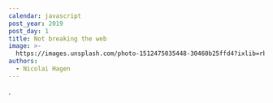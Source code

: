 ```yaml
---
calendar: javascript
post_year: 2019
post_day: 1
title: Not breaking the web
image: >-
  https://images.unsplash.com/photo-1512475035448-30460b25ffd4?ixlib=rb-1.2.1&ixid=eyJhcHBfaWQiOjEyMDd9&auto=format&fit=crop&w=2250&q=80
authors:
  - Nicolai Hagen
---
```

.
